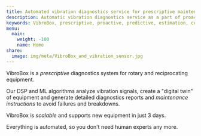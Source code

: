 ```yaml
---
title: Automated vibration diagnostics service for prescriptive maintenance and smart contracts - upgrade your condition monitoring to the next level.
description: Automatic vibration diagnostics service as a part of proactive (or prescriptive in contrast to predictive) maintenance. Our scientists are focused on wavelets, neural networks, fuzzy logic and other digital signal processing algorithms.
keywords: VibroBox, prescriptive, proactive, predictive, estimation, condition, monitoring, equipment, vibro, diagnostics, vibrodiagnostics, vibration, prediction, maintenance, neural networks, wavelets, fuzzy logic, IIoT, industry
menu:
  main:
    weight: -100
    name: Home
share:
  image: img/meta/VibroBox_and_vibration_sensor.jpg
---
```

VibroBox is a *prescriptive* diagnostics system for rotary and reciprocating equipment.

Our DSP and ML algorithms analyze vibration signals, create a "digital twin" of equipment and generate detailed diagnostics reports and *maintenance instructions* to avoid failures and breakdowns.

VibroBox is *scalable* and supports new equipment in just 3 days.

Everything is automated, so you don't need human experts any more.
